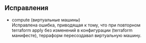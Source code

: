 ## Исправления
* compute (виртуальные машины)\
    Исправлена ошибка, приводящая к тому, что при повторном terraform apply без изменений в конфигурации (terraform манифесте), терраформ пересоздавал виртуальную машину.